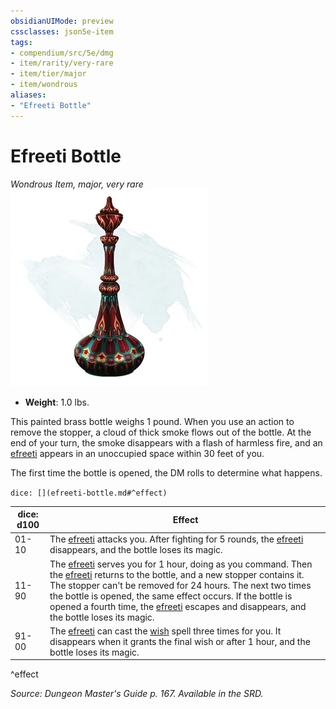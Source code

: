 ```yaml
---
obsidianUIMode: preview
cssclasses: json5e-item
tags:
- compendium/src/5e/dmg
- item/rarity/very-rare
- item/tier/major
- item/wondrous
aliases: 
- "Efreeti Bottle"
---
```

# Efreeti Bottle
*Wondrous Item, major, very rare*  
![](https://raw.githubusercontent.com/5etools-mirror-2/5etools-img/main/items/DMG/Efreeti%20Bottle.webp#right)  

- **Weight**: 1.0 lbs.

This painted brass bottle weighs 1 pound. When you use an action to remove the stopper, a cloud of thick smoke flows out of the bottle. At the end of your turn, the smoke disappears with a flash of harmless fire, and an [efreeti](/3-Mechanics/CLI/bestiary/elemental/efreeti.md) appears in an unoccupied space within 30 feet of you.

The first time the bottle is opened, the DM rolls to determine what happens.

`dice: [](efreeti-bottle.md#^effect)`

| dice: d100 | Effect |
|------------|--------|
| 01-10 | The [efreeti](/3-Mechanics/CLI/bestiary/elemental/efreeti.md) attacks you. After fighting for 5 rounds, the [efreeti](/3-Mechanics/CLI/bestiary/elemental/efreeti.md) disappears, and the bottle loses its magic. |
| 11-90 | The [efreeti](/3-Mechanics/CLI/bestiary/elemental/efreeti.md) serves you for 1 hour, doing as you command. Then the [efreeti](/3-Mechanics/CLI/bestiary/elemental/efreeti.md) returns to the bottle, and a new stopper contains it. The stopper can't be removed for 24 hours. The next two times the bottle is opened, the same effect occurs. If the bottle is opened a fourth time, the [efreeti](/3-Mechanics/CLI/bestiary/elemental/efreeti.md) escapes and disappears, and the bottle loses its magic. |
| 91-00 | The [efreeti](/3-Mechanics/CLI/bestiary/elemental/efreeti.md) can cast the [wish](/3-Mechanics/CLI/spells/wish.md) spell three times for you. It disappears when it grants the final wish or after 1 hour, and the bottle loses its magic. |
^effect

*Source: Dungeon Master's Guide p. 167. Available in the SRD.*